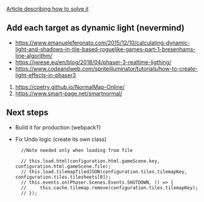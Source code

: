 [Article describing how to solve it](https://www.cs.huji.ac.il/~ai/projects/2012/SokobanWP/)

## Add each target as dynamic light (nevermind)
- https://www.emanueleferonato.com/2015/12/10/calculating-dynamic-light-and-shadows-in-tile-based-roguelike-games-part-1-bresenhams-line-algorithm/
- https://jwiese.eu/en/blog/2018/04/phaser-3-realtime-ligthing/
- https://www.codeandweb.com/spriteilluminator/tutorials/how-to-create-light-effects-in-phaser3
  
1. https://cpetry.github.io/NormalMap-Online/
2. https://www.smart-page.net/smartnormal/


## Next steps
- Build it for production (webpack?)
- Fix Undo logic (create its own class)

        //Note needed only when loading from file

        // this.load.html(configuration.html.gameScene.key, configuration.html.gameScene.file);
        // this.load.tilemapTiledJSON(configuration.tiles.tilemapKey, configuration.tiles.tilesheets[0]);
        // this.events.on(Phaser.Scenes.Events.SHUTDOWN, () => {
        //     this.cache.tilemap.remove(configuration.tiles.tilemapKey);
        // });

